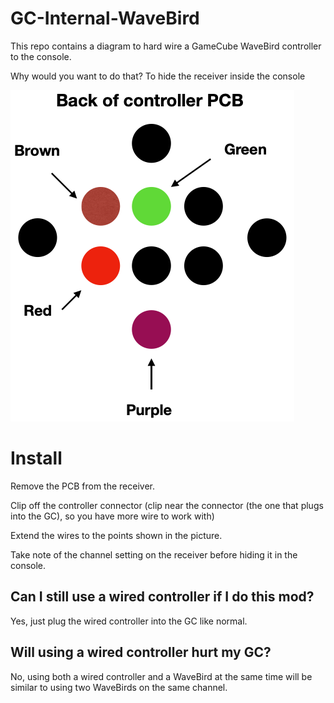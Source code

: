 ﻿# GC-Internal-WaveBird

This repo contains a diagram to hard wire a GameCube WaveBird controller to the console.

Why would you want to do that? To hide the receiver inside the console

![](fig.png)

# Install

Remove the PCB from the receiver.

Clip off the controller connector (clip near the connector (the one that plugs into the GC), so you have more wire to work with)

Extend the wires to the points shown in the picture.

Take note of the channel setting on the receiver before hiding it in the console.

## Can I still use a wired controller if I do this mod?

Yes, just plug the wired controller into the GC like normal.

## Will using a wired controller hurt my GC?

No, using both a wired controller and a WaveBird at the same time will be similar to using two WaveBirds on the same channel. 
